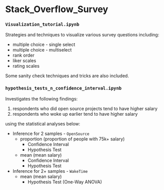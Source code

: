 # Stack_Overflow_Survey

### `Visualization_tutorial.ipynb`
Strategies and techniques to visualize various survey questions including:

- multiple choice - single select
- multiple choice - multiselect
- rank order
- liker scales
- rating scales

Some sanity check techniques and tricks are also included.


### `hypothesis_tests_n_confidence_interval.ipynb`
Investigates the following findings:
1. respondents who did open source projects tend to have higher salary
2. respondents who woke up earlier tend to have higher salary

using the statistical analyses below:

- Inference for 2 samples - `OpenSource`
  - proportion (proportion of people with 75k+ salary)
    - Confidence Interval
    - Hypothesis Test
  - mean (mean salary)
    - Confidence Interval
    - Hypothesis Test
- Inference for 2+ samples - `WakeTime`
  - mean (mean salary)
    - Hypothesis Test (One-Way ANOVA)
